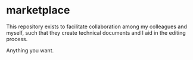 # marketplace
This repository exists to facilitate collaboration among my colleagues and myself, such that they create technical documents and I aid in the editing process. 


Anything you want.

